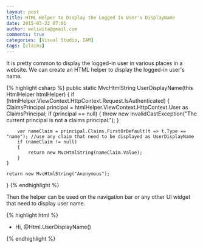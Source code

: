 ```yaml
---
layout: post
title: HTML Helper to Display the Logged In User's DisplayName
date: 2015-03-22 07:01
author: weliwita@gmail.com
comments: true
categories: [Visual Studio, IAM]
tags: [claims]
---
```

It is pretty common to display the logged-in user in various places in a website. We can create an HTML helper to display the logged-in user's name.

{% highlight csharp %}
public static MvcHtmlString UserDisplayName(this HtmlHelper htmlHelper)
{
    if (htmlHelper.ViewContext.HttpContext.Request.IsAuthenticated)
    {
        ClaimsPrincipal principal = htmlHelper.ViewContext.HttpContext.User as ClaimsPrincipal;
        if (principal == null)
        {
            throw new InvalidCastException("The current principal is not a claims principal.");
        }

        var nameClaim = principal.Claims.FirstOrDefault(t => t.Type == "name"); //use any claim that need to be displayed as UserDisplayName
        if (nameClaim != null)
        {
            return new MvcHtmlString(nameClaim.Value);
        }
    }

    return new MvcHtmlString("Anonymous");

}
{% endhighlight %}

Then the helper can be used on the navigation bar or any other UI widget that need to display user name.

{% highlight html %}
<ul class="nav navbar-nav navbar-right">  
    <li class="dropdown navbar-text">
        Hi, @Html.UserDisplayName()
    </li>
</ul>
{% endhighlight %}



